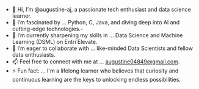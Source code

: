 - 👋 Hi, I’m @augustine-aj, a passionate tech enthusiast and data science learner.
- 👀 I’m fascinated by ... Python, C, Java, and diving deep into AI and cutting-edge technologies.- 
- 🌱 I’m currently sharpening my skills in ... Data Science and Machine Learning (DSML) on Entri Elevate.
- 💞️ I’m eager to collaborate with ... like-minded Data Scientists and fellow data enthusiasts.
- 📫 Feel free to connect with me at ... augustine04849@gmail.com.
- ⚡ Fun fact: ... I'm a lifelong learner who believes that curiosity and continuous learning are the keys to unlocking endless possibilities.

<!---
augustine-aj/augustine-aj is a ✨ special ✨ repository because its `README.md` (this file) appears on your GitHub profile.
You can click the Preview link to take a look at your changes.
--->
